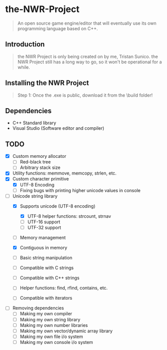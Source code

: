 # the-NWR-Project
> An open source game engine/editor that will eventually use its own programming language based on C++.

## Introduction
> the NWR Project is only being created on by me, Tristan Sunico.
> the NWR Project still has a long way to go, so it won't be operational for a while.

## Installing the NWR Project
> Step 1: Once the .exe is public, download it from the \build folder!

## Dependencies
* C++ Standard library
* Visual Studio (Software editor and compiler)

## TODO
- [X] Custom memory allocator
  - [ ] Red-black tree
  - [ ] Arbitrary stack size
- [X] Utility functions: memmove, memcopy, strlen, etc.
- [X] Custom character primitive
  - [X] UTF-8 Encoding
  - [ ] Fixing bugs with printing higher unicode values in console
- [ ] Unicode string library
  - [X] Supports unicode (UTF-8 encoding)
    - [X] UTF-8 helper functions: strcount, strnav
    - [ ] UTF-16 support
    - [ ] UTF-32 support
  - [ ] Memory management
  - [X] Contiguous in memory
  - [ ] Basic string manipulation
  - [ ] Compatible with C strings
  - [ ] Compatible with C++ strings
  - [ ] Helper functions: find, rfind, contains, etc.
  - [ ] Compatible with iterators


- [ ] Removing dependencies
  - [ ] Making my own compiler
  - [ ] Making my own string library
  - [ ] Making my own number libraries
  - [ ] Making my own vector/dynamic array library
  - [ ] Making my own file i/o system
  - [ ] Making my own console i/o system